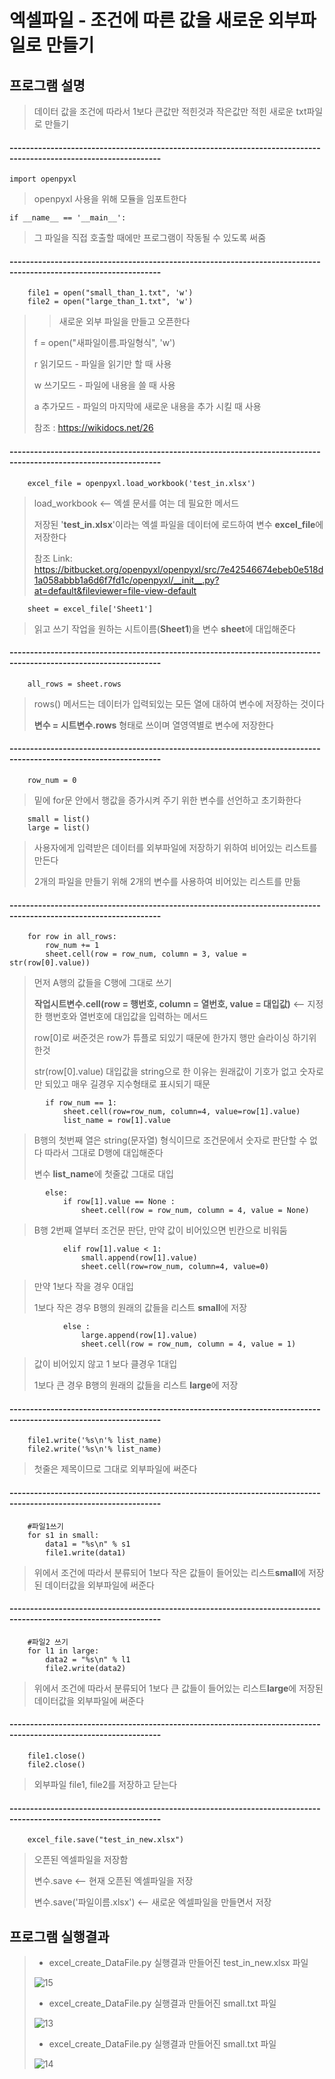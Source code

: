 # 엑셀파일 - 조건에 따른 값을 새로운 외부파일로 만들기
## 프로그램 설명
> 데이터 값을 조건에 따라서 1보다 큰값만 적힌것과 작은값만 적힌 새로운 txt파일로 만들기

#### -----------------------------------------------------------------------------------------------------------------

    import openpyxl

> openpyxl 사용을 위해 모듈을 임포트한다  

    if __name__ == '__main__':

> 그 파일을 직접 호출할 때에만 프로그램이 작동될 수 있도록 써줌

#### -----------------------------------------------------------------------------------------------------------------

        file1 = open("small_than_1.txt", 'w')
        file2 = open("large_than_1.txt", 'w')
        
>> 새로운 외부 파일을 만들고 오픈한다
> 
> f = open("새파일이름.파일형식", 'w')
> 
> r	읽기모드 - 파일을 읽기만 할 때 사용
> 
> w	쓰기모드 - 파일에 내용을 쓸 때 사용
> 
> a	추가모드 - 파일의 마지막에 새로운 내용을 추가 시킬 때 사용
>
> 참조 : https://wikidocs.net/26        

#### -----------------------------------------------------------------------------------------------------------------

        excel_file = openpyxl.load_workbook('test_in.xlsx')

> load_workbook <-- 엑셀 문서를 여는 데 필요한 메서드 
>
> 저장된 '**test_in.xlsx**'이라는 엑셀 파일을 데이터에 로드하여 변수 **excel_file**에 저장한다
>
> 참조 Link: https://bitbucket.org/openpyxl/openpyxl/src/7e42546674ebeb0e518d1a058abbb1a6d6f7fd1c/openpyxl/__init__.py?at=default&fileviewer=file-view-default

        sheet = excel_file['Sheet1']
        
> 읽고 쓰기 작업을 원하는 시트이름(**Sheet1**)을 변수 **sheet**에 대입해준다    
        

#### -----------------------------------------------------------------------------------------------------------------

        all_rows = sheet.rows

> rows() 메서드는 데이터가 입력되있는 모든 열에 대하여 변수에 저장하는 것이다
>
> **변수 = 시트변수.rows** 형태로 쓰이며 열영역별로 변수에 저장한다

#### -----------------------------------------------------------------------------------------------------------------

        row_num = 0
        
> 밑에 for문 안에서 행값을 증가시켜 주기 위한 변수를 선언하고 초기화한다
        
        small = list()
        large = list()
        
> 사용자에게 입력받은 데이터를 외부파일에 저장하기 위하여 비어있는 리스트를 만든다
>
> 2개의 파일을 만들기 위해 2개의 변수를 사용하여 비어있는 리스트를 만듦
        
#### -----------------------------------------------------------------------------------------------------------------

        for row in all_rows:
            row_num += 1
            sheet.cell(row = row_num, column = 3, value = str(row[0].value))
            
> 먼저 A행의 값들을 C행에 그대로 쓰기
>
> **작업시트변수.cell(row = 행번호, column = 열번호, value = 대입값)** <-- 지정한 행번호와 열번호에 대입값을 입력하는 메서드
> 
> row[0]로 써준것은 row가 튜플로 되있기 때문에 한가지 행만 슬라이싱 하기위한것
>
> str(row[0].value) 대입값을 string으로 한 이유는 원래값이 기호가 없고 숫자로만 되있고 매우 길경우 지수형태로 표시되기 때문            
            
            if row_num == 1:
                sheet.cell(row=row_num, column=4, value=row[1].value)
                list_name = row[1].value
                
> B행의 첫번째 열은 string(문자열) 형식이므로 조건문에서 숫자로 판단할 수 없다 따라서 그대로 D행에 대입해준다                
>
> 변수 **list_name**에 첫줄값 그대로 대입
                
            else:
                if row[1].value == None :
                    sheet.cell(row = row_num, column = 4, value = None)
                    
> B행 2번째 열부터 조건문 판단, 만약 값이 비어있으면 빈칸으로 비워둠
                    
                elif row[1].value < 1:
                    small.append(row[1].value)
                    sheet.cell(row=row_num, column=4, value=0)
                    
> 만약 1보다 작을 경우 0대입
>
> 1보다 작은 경우 B행의 원래의 값들을 리스트 **small**에 저장
                    
                else :
                    large.append(row[1].value)
                    sheet.cell(row = row_num, column = 4, value = 1)
                    
> 값이 비어있지 않고 1 보다 클경우 1대입
>
> 1보다 큰 경우 B행의 원래의 값들을 리스트 **large**에 저장

#### -----------------------------------------------------------------------------------------------------------------

        file1.write('%s\n'% list_name)    
        file2.write('%s\n'% list_name)
        
> 첫줄은 제목이므로 그대로 외부파일에 써준다        

#### -----------------------------------------------------------------------------------------------------------------

        #파일1쓰기
        for s1 in small:
            data1 = "%s\n" % s1
            file1.write(data1)
            
> 위에서 조건에 따라서 분류되어 1보다 작은 값들이 들어있는 리스트**small**에 저장된 데이터값을 외부파일에 써준다

#### -----------------------------------------------------------------------------------------------------------------

        #파일2 쓰기
        for l1 in large:
            data2 = "%s\n" % l1
            file2.write(data2)
            
> 위에서 조건에 따라서 분류되어 1보다 큰 값들이 들어있는 리스트**large**에 저장된 데이터값을 외부파일에 써준다            
            
#### -----------------------------------------------------------------------------------------------------------------            

        file1.close()
        file2.close()
        
> 외부파일 file1, file2를 저장하고 닫는다        

#### -----------------------------------------------------------------------------------------------------------------

        excel_file.save("test_in_new.xlsx")
        
> 오픈된 엑셀파일을 저장함
>
> 변수.save <-- 현재 오픈된 엑셀파일을 저장
>
> 변수.save('파일이름.xlsx') <-- 새로운 엑셀파일을 만들면서 저장        

## 프로그램 실행결과
> * excel_create_DataFile.py 실행결과 만들어진 test_in_new.xlsx 파일
>
>![15](./image/15.PNG)
>
> * excel_create_DataFile.py 실행결과 만들어진 small.txt 파일
>
>![13](./image/13.PNG)
>
> * excel_create_DataFile.py 실행결과 만들어진 small.txt 파일
>
>![14](./image/14.PNG)

        
        
